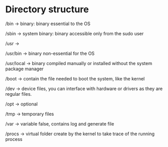 # Directory structure

/bin → binary: binary essential to the OS

/sbin → system binary: binary accessible only from the sudo user

/usr →

/usr/bin → binary non-essential for the OS

/usr/local → binary compiled manually or installed without the system
package manager

/boot → contain the file needed to boot the system, like the kernel

/dev → device files, you can interface with hardware or drivers as they
are regular files.

/opt → optional

/tmp → temporary files

/var → variable false, contains log and generate file

/procs → virtual folder create by the kernel to take trace of the
running process